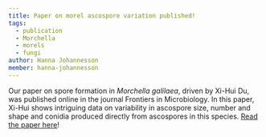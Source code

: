 ```yaml
---
title: Paper on morel ascospore variation published!
tags:
  - publication
  - Morchella
  - morels
  - fungi
author: Hanna Johannesson
member: hanna-johannesson
---
```


Our paper on spore formation in _Morchella galilaea_, driven by Xi-Hui Du, was published online in the journal Frontiers in Microbiology. In this paper, Xi-Hui shows intriguing data on variability in ascospore size, number and shape and conidia produced directly from ascospores in this species. [Read the paper here](https://doi.org/10.3389/fmicb.2023.1286501)!